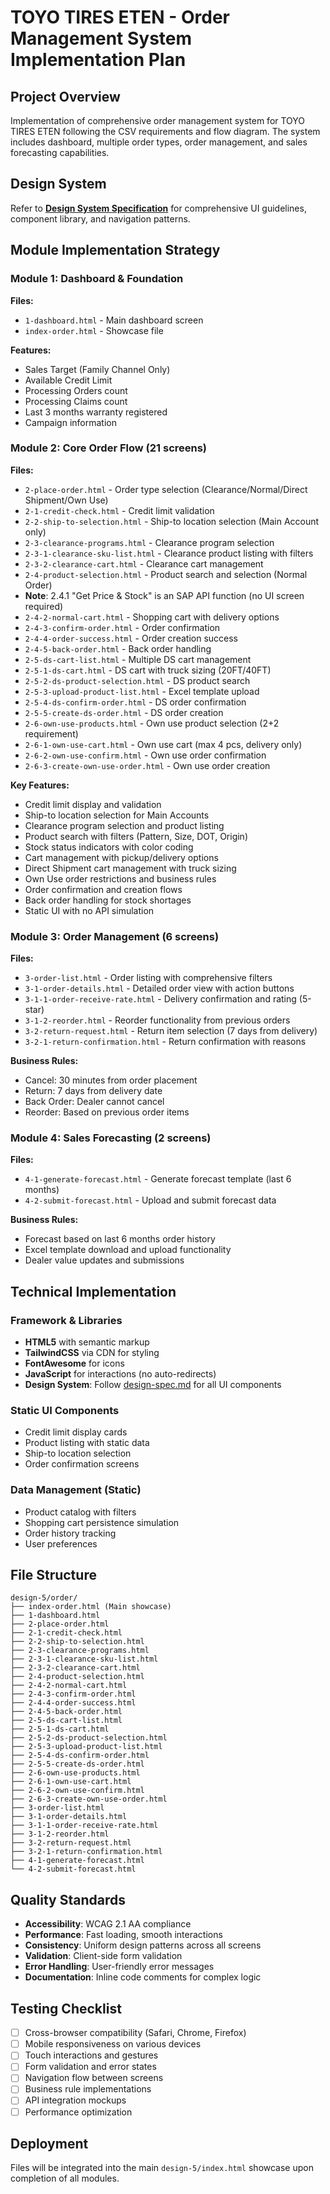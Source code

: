 # TOYO TIRES ETEN - Order Management System Implementation Plan

## Project Overview
Implementation of comprehensive order management system for TOYO TIRES ETEN following the CSV requirements and flow diagram. The system includes dashboard, multiple order types, order management, and sales forecasting capabilities.

## Design System

Refer to **[Design System Specification](design-spec.md)** for comprehensive UI guidelines, component library, and navigation patterns.

## Module Implementation Strategy

### Module 1: Dashboard & Foundation
**Files:**
- `1-dashboard.html` - Main dashboard screen
- `index-order.html` - Showcase file

**Features:**
- Sales Target (Family Channel Only)
- Available Credit Limit
- Processing Orders count
- Processing Claims count
- Last 3 months warranty registered
- Campaign information

### Module 2: Core Order Flow (21 screens)
**Files:**
- `2-place-order.html` - Order type selection (Clearance/Normal/Direct Shipment/Own Use)
- `2-1-credit-check.html` - Credit limit validation
- `2-2-ship-to-selection.html` - Ship-to location selection (Main Account only)
- `2-3-clearance-programs.html` - Clearance program selection
- `2-3-1-clearance-sku-list.html` - Clearance product listing with filters
- `2-3-2-clearance-cart.html` - Clearance cart management
- `2-4-product-selection.html` - Product search and selection (Normal Order)
- **Note**: 2.4.1 "Get Price & Stock" is an SAP API function (no UI screen required)
- `2-4-2-normal-cart.html` - Shopping cart with delivery options
- `2-4-3-confirm-order.html` - Order confirmation
- `2-4-4-order-success.html` - Order creation success
- `2-4-5-back-order.html` - Back order handling
- `2-5-ds-cart-list.html` - Multiple DS cart management
- `2-5-1-ds-cart.html` - DS cart with truck sizing (20FT/40FT)
- `2-5-2-ds-product-selection.html` - DS product search
- `2-5-3-upload-product-list.html` - Excel template upload
- `2-5-4-ds-confirm-order.html` - DS order confirmation
- `2-5-5-create-ds-order.html` - DS order creation
- `2-6-own-use-products.html` - Own use product selection (2+2 requirement)
- `2-6-1-own-use-cart.html` - Own use cart (max 4 pcs, delivery only)
- `2-6-2-own-use-confirm.html` - Own use order confirmation
- `2-6-3-create-own-use-order.html` - Own use order creation

**Key Features:**
- Credit limit display and validation
- Ship-to location selection for Main Accounts
- Clearance program selection and product listing
- Product search with filters (Pattern, Size, DOT, Origin)
- Stock status indicators with color coding
- Cart management with pickup/delivery options
- Direct Shipment cart management with truck sizing
- Own Use order restrictions and business rules
- Order confirmation and creation flows
- Back order handling for stock shortages
- Static UI with no API simulation

### Module 3: Order Management (6 screens)
**Files:**
- `3-order-list.html` - Order listing with comprehensive filters
- `3-1-order-details.html` - Detailed order view with action buttons
- `3-1-1-order-receive-rate.html` - Delivery confirmation and rating (5-star)
- `3-1-2-reorder.html` - Reorder functionality from previous orders
- `3-2-return-request.html` - Return item selection (7 days from delivery)
- `3-2-1-return-confirmation.html` - Return confirmation with reasons

**Business Rules:**
- Cancel: 30 minutes from order placement
- Return: 7 days from delivery date
- Back Order: Dealer cannot cancel
- Reorder: Based on previous order items

### Module 4: Sales Forecasting (2 screens)
**Files:**
- `4-1-generate-forecast.html` - Generate forecast template (last 6 months)
- `4-2-submit-forecast.html` - Upload and submit forecast data

**Business Rules:**
- Forecast based on last 6 months order history
- Excel template download and upload functionality
- Dealer value updates and submissions

## Technical Implementation

### Framework & Libraries
- **HTML5** with semantic markup
- **TailwindCSS** via CDN for styling
- **FontAwesome** for icons
- **JavaScript** for interactions (no auto-redirects)
- **Design System**: Follow [design-spec.md](design-spec.md) for all UI components

### Static UI Components
- Credit limit display cards
- Product listing with static data
- Ship-to location selection
- Order confirmation screens

### Data Management (Static)
- Product catalog with filters
- Shopping cart persistence simulation
- Order history tracking
- User preferences

## File Structure
```
design-5/order/
├── index-order.html (Main showcase)
├── 1-dashboard.html
├── 2-place-order.html
├── 2-1-credit-check.html
├── 2-2-ship-to-selection.html
├── 2-3-clearance-programs.html
├── 2-3-1-clearance-sku-list.html
├── 2-3-2-clearance-cart.html
├── 2-4-product-selection.html
├── 2-4-2-normal-cart.html
├── 2-4-3-confirm-order.html
├── 2-4-4-order-success.html
├── 2-4-5-back-order.html
├── 2-5-ds-cart-list.html
├── 2-5-1-ds-cart.html
├── 2-5-2-ds-product-selection.html
├── 2-5-3-upload-product-list.html
├── 2-5-4-ds-confirm-order.html
├── 2-5-5-create-ds-order.html
├── 2-6-own-use-products.html
├── 2-6-1-own-use-cart.html
├── 2-6-2-own-use-confirm.html
├── 2-6-3-create-own-use-order.html
├── 3-order-list.html
├── 3-1-order-details.html
├── 3-1-1-order-receive-rate.html
├── 3-1-2-reorder.html
├── 3-2-return-request.html
├── 3-2-1-return-confirmation.html
├── 4-1-generate-forecast.html
└── 4-2-submit-forecast.html
```

## Quality Standards
- **Accessibility**: WCAG 2.1 AA compliance
- **Performance**: Fast loading, smooth interactions
- **Consistency**: Uniform design patterns across all screens
- **Validation**: Client-side form validation
- **Error Handling**: User-friendly error messages
- **Documentation**: Inline code comments for complex logic

## Testing Checklist
- [ ] Cross-browser compatibility (Safari, Chrome, Firefox)
- [ ] Mobile responsiveness on various devices
- [ ] Touch interactions and gestures
- [ ] Form validation and error states
- [ ] Navigation flow between screens
- [ ] Business rule implementations
- [ ] API integration mockups
- [ ] Performance optimization

## Deployment
Files will be integrated into the main `design-5/index.html` showcase upon completion of all modules.